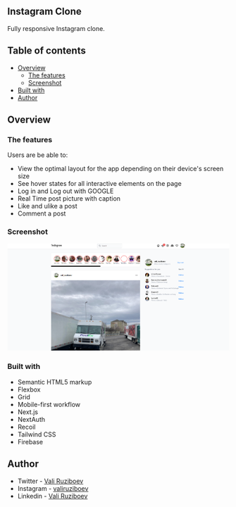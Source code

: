 ## Instagram Clone

Fully responsive Instagram clone.

## Table of contents
- [Overview](#overview)
  - [The features](#the-features)
  - [Screenshot](#screenshot)
- [Built with](#built-with)
- [Author](#author)

## Overview

### The features

Users are be able to:

- View the optimal layout for the app depending on their device's screen size
- See hover states for all interactive elements on the page
- Log in and Log out with GOOGLE
- Real Time post picture with caption
- Like and ulike a post
- Comment a post

### Screenshot

![](./screenshot.png)


### Built with

- Semantic HTML5 markup
- Flexbox
- Grid
- Mobile-first workflow
- Next.js
- NextAuth
- Recoil
- Tailwind CSS
- Firebase

## Author

- Twitter - [Vali Ruziboev](https://twitter.com/Vali_Ruziboev)
- Instagram - [valiruziboev](https://www.instagram.com/vali_ruziboev/)
- Linkedin - [Vali Ruziboev](https://www.linkedin.com/in/vali-ruziboev/)
